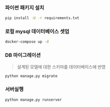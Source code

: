 ### 파이썬 패키지 설치
```bash
pip install -U -r requirements.txt
```
### 로컬 mysql 데이터베이스 셋업
```bash
docker-compose up -d
```

### DB 마이그레이션

> 설계된 모델에 대한 스키마를 데이터베이스에 반영

```bash
python manage.py migrate
```

### 서버실행

```bash
python manage.py runserver
```